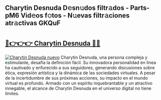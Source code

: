 ## Charytin Desnuda D𝚎sn𝚞dos filtr𝚊dos - Parts-pM6 Vid𝚎os f𝚘tos - N𝚞evas filtr𝚊ciones atr𝚊ctivas GKQuF

# <h2><a href="http://mb521i.tromn.icu/?c=Charytin+Desnuda">🔗👉👉👉 Charytin Desnuda 🔗🔗</a></h2>

[![Charytin Desnuda nuevo](https://i.imgur.com/pEAQMta.gif)](http://mb521i.tromn.icu/?c=Charytin+Desnuda)
Charytin Desnuda, una persona compleja y estimulante, desafía la definición fácil. Su innovadora personalidad en línea ha cautivado y enfurecido a sus seguidores, generando discusiones sobre ética, expresión artística y la dinámica de las sociedades virtuales. A pesar de la incertidumbre de sus próximas acciones, su impacto en el mundo virtual es profundo. Armado con un espíritu inquebrantable y un atractivo innegable, el alcance de Charytin Desnuda en el universo digital no tiene límites.
